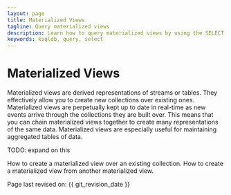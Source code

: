 ```yaml
---
layout: page
title: Materialized Views
tagline: Query materialized views
description: Learn how to query materialized views by using the SELECT statement 
keywords: ksqldb, query, select
---
```


Materialized Views
==================

Materialized views are derived representations of streams or tables.
They effectively allow you to create new collections over existing ones.
Materialized views are perpetually kept up to date in real-time as new
events arrive through the collections they are built over. This means that
you can chain materialized views together to create many representations
of the same data. Materialized views are especially useful for maintaining
aggregated tables of data.

TODO: expand on this

How to create a materialized view over an existing collection.
How to create a materialized view from another materialized view.

Page last revised on: {{ git_revision_date }}
